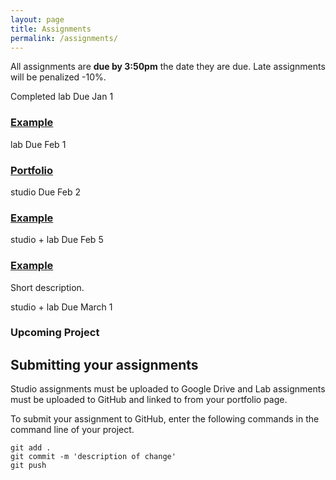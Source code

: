 ```yaml
---
layout: page
title: Assignments
permalink: /assignments/
---
```


All assignments are **due by 3:50pm** the date they are due. Late assignments will be penalized -10%. 



<div class="assignments">
	<div class="col-md-4">
		<div class="lab homework done">
			<span class="stamp">Completed</span>
			<span class="label-section">lab <span class="due-date">Due Jan 1</span></span>
		 	<h3><a href="#">Example</a></h3>
		</div>
	</div>
	<div class="col-md-4">
		<div class="lab classwork in-progress">
			<span class="label-section">lab <span class="due-date">Due Feb 1</span></span> 
		 	<h3><a href="portfolio.html">Portfolio</a></h3>
		</div>
	</div>
	<div class="col-md-4">
		<div class="studio homework in-progress">
			<span class="label-section">studio <span class="due-date">Due Feb 2</span></span>
		 	<h3><a href="#">Example</a></h3>
		</div>
	</div>
	<div class="col-md-4">
		<div class="studio-lab reading in-progress">
			<span class="label-section">studio + lab <span class="due-date">Due Feb 5</span></span>
		 	<h3><a href="#">Example</a></h3>
		 	<p>Short description.</p>
		</div>
	</div>
	<div class="col-md-4">
		<div class="studio-lab reading deactivated">
			<span class="label-section">studio + lab <span class="due-date">Due March 1</span></span>
		 	<h3>Upcoming Project</h3>
		</div>
	</div>
</div>

<div class="clearfix clear"></div>
<h2>Submitting your assignments</h2>
Studio assignments must be uploaded to Google Drive and Lab assignments must be uploaded to GitHub and linked to from your portfolio page.

To submit your assignment to GitHub, enter the following commands in the command line of your project.
<pre><code>git add .
git commit -m 'description of change'
git push
</code></pre>